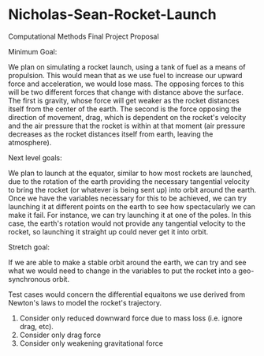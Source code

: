 # Nicholas-Sean-Rocket-Launch
Computational Methods Final Project Proposal

Minimum Goal:

We plan on simulating a rocket launch, using a tank of fuel as a means of propulsion.  This would mean that as we use fuel to
increase our upward force and acceleration, we would lose mass.  The opposing forces to this will be two different forces that change with distance above the surface.  The first is gravity, whose force will get weaker as the rocket distances itself from the center of the earth.  The second is the force opposing the direction of movement, drag, which is dependent on the rocket's velocity and the air pressure that the rocket is within at that moment (air pressure decreases as the rocket distances itself from earth, leaving the atmosphere).

Next level goals:

We plan to launch at the equator, similar to how most rockets are launched, due to the rotation of the earth providing the necessary tangential velocity to bring the rocket (or whatever is being sent up) into orbit around the earth.  Once we have the variables necessary for this to be achieved, we can try launching it at different points on the earth to see how spectacularly we can make it fail. For instance, we can try launching it at one of the poles. In this case, the earth's rotation would not provide any tangential velocity to the rocket, so launching it straight up could never get it into orbit.

Stretch goal:

If we are able to make a stable orbit around the earth, we can try and see what we would need to change in the variables to put the rocket into a geo-synchronous orbit.
	
Test cases would concern the differential equaitons we use derived from Newton's laws to model the rocket's trajectory.

1. Consider only reduced downward force due to mass loss (i.e. ignore drag, etc).
2. Consider only drag force
3. Consider only weakening gravitational force
